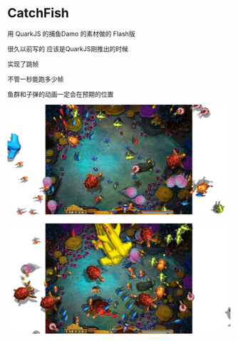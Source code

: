 # CatchFish
 用 QuarkJS 的捕鱼Damo 的素材做的 Flash版

很久以前写的 应该是QuarkJS刚推出的时候



实现了跳帧

不管一秒能跑多少帧

鱼群和子弹的动画一定会在预期的位置



![image](https://github.com/lqs1848/CatchFish/blob/master/info/1.jpg)<br>



![image](https://github.com/lqs1848/CatchFish/blob/master/info/2.jpg)<br>
